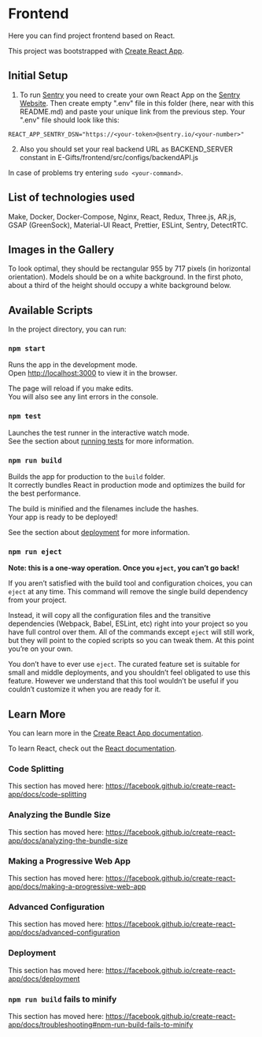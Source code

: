 # Frontend

Here you can find project frontend based on React.

This project was bootstrapped with [Create React App](https://github.com/facebook/create-react-app).

## Initial Setup

1. To run [Sentry](https://sentry.io/) you need to create your own React App on the [Sentry Website](https://sentry.io/).
   Then create empty ".env" file in this folder (here, near with this README.md) and paste your unique link from the previous step.
   Your ".env" file should look like this:

`REACT_APP_SENTRY_DSN="https://<your-token>@sentry.io/<your-number>"`

2. Also you should set your real backend URL as BACKEND_SERVER constant in E-Gifts/frontend/src/configs/backendAPI.js

In case of problems try entering `sudo <your-command>`.

## List of technologies used

Make, Docker, Docker-Compose, Nginx, React, Redux, Three.js, AR.js, GSAP (GreenSock), Material-UI React, Prettier, ESLint, Sentry, DetectRTC.

## Images in the Gallery

To look optimal, they should be rectangular 955 by 717 pixels (in horizontal orientation). Models should be on a white background. In the first photo, about a third of the height should occupy a white background below.

## Available Scripts

In the project directory, you can run:

### `npm start`

Runs the app in the development mode.<br>
Open [http://localhost:3000](http://localhost:3000) to view it in the browser.

The page will reload if you make edits.<br>
You will also see any lint errors in the console.

### `npm test`

Launches the test runner in the interactive watch mode.<br>
See the section about [running tests](https://facebook.github.io/create-react-app/docs/running-tests) for more information.

### `npm run build`

Builds the app for production to the `build` folder.<br>
It correctly bundles React in production mode and optimizes the build for the best performance.

The build is minified and the filenames include the hashes.<br>
Your app is ready to be deployed!

See the section about [deployment](https://facebook.github.io/create-react-app/docs/deployment) for more information.

### `npm run eject`

**Note: this is a one-way operation. Once you `eject`, you can’t go back!**

If you aren’t satisfied with the build tool and configuration choices, you can `eject` at any time. This command will remove the single build dependency from your project.

Instead, it will copy all the configuration files and the transitive dependencies (Webpack, Babel, ESLint, etc) right into your project so you have full control over them. All of the commands except `eject` will still work, but they will point to the copied scripts so you can tweak them. At this point you’re on your own.

You don’t have to ever use `eject`. The curated feature set is suitable for small and middle deployments, and you shouldn’t feel obligated to use this feature. However we understand that this tool wouldn’t be useful if you couldn’t customize it when you are ready for it.

## Learn More

You can learn more in the [Create React App documentation](https://facebook.github.io/create-react-app/docs/getting-started).

To learn React, check out the [React documentation](https://reactjs.org/).

### Code Splitting

This section has moved here: https://facebook.github.io/create-react-app/docs/code-splitting

### Analyzing the Bundle Size

This section has moved here: https://facebook.github.io/create-react-app/docs/analyzing-the-bundle-size

### Making a Progressive Web App

This section has moved here: https://facebook.github.io/create-react-app/docs/making-a-progressive-web-app

### Advanced Configuration

This section has moved here: https://facebook.github.io/create-react-app/docs/advanced-configuration

### Deployment

This section has moved here: https://facebook.github.io/create-react-app/docs/deployment

### `npm run build` fails to minify

This section has moved here: https://facebook.github.io/create-react-app/docs/troubleshooting#npm-run-build-fails-to-minify
